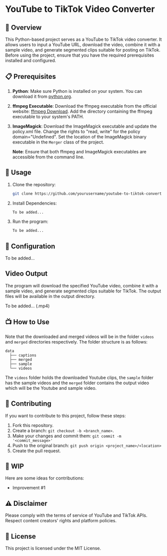 # YouTube to TikTok Video Converter

## 🎥 Overview

This Python-based project serves as a YouTube to TikTok video converter. It allows users to input a YouTube URL, download the video, combine it with a sample video, and generate segmented clips suitable for posting on TikTok. Before using the project, ensure that you have the required prerequisites installed and configured.

## 📋 Prerequisites

1. **Python**: Make sure Python is installed on your system. You can download it from [python.org](https://www.python.org/downloads/).

2. **ffmpeg Executable**: Download the ffmpeg executable from the official website: [ffmpeg Download](https://ffmpeg.org/download.html). Add the directory containing the ffmpeg executable to your system's PATH.

3. **ImageMagick**: Download the ImageMagick executable and update the policy.xml file. Change the rights to "read, write" for the policy domain="Undefined". Set the location of the ImageMagick binary executable in the `Merger` class of the project.

   **Note**: Ensure that both ffmpeg and ImageMagick executables are accessible from the command line.

## 💾 Usage

1. Clone the repository:

   ```bash
   git clone https://github.com/yourusername/youtube-to-tiktok-converter.git
   
2. Install Dependencies:

   ```bash
   To be added...

3. Run the program:

   ```bash
   To be added...
   
## 🔧 Configuration

To be added...
   
## Video Output
The program will download the specified YouTube video, combine it with a sample video, and generate segmented clips suitable for TikTok. The output files will be available in the output directory.

To be added... (.mp4)

## 📺 How to Use

Note that the downloaded and merged videos will be in the folder `videos` and `merged` directories respectively. The folder structure is as follows:
```
data  
  ├── captions  
  ├── merged  
  ├── sample
  └── videos 
```
The `videos` folder holds the downloaded Youtube clips, the `sample` folder has the sample videos and the `merged` folder contains the output video which will be the Youtube and sample video.

## 🤝 Contributing
If you want to contribute to this project, follow these steps:

1. Fork this repository.
2. Create a branch: `git checkout -b <branch_name>`.
3. Make your changes and commit them: `git commit -m '<commit_message>'`
4. Push to the original branch: `git push origin <project_name>/<location>`
5. Create the pull request.

## 🤔 WIP
Here are some ideas for contributions:

- Improvement #1

## ⚠️ Disclaimer
Please comply with the terms of service of YouTube and TikTok APIs. Respect content creators' rights and platform policies.

## 📜 License
This project is licensed under the MIT License.